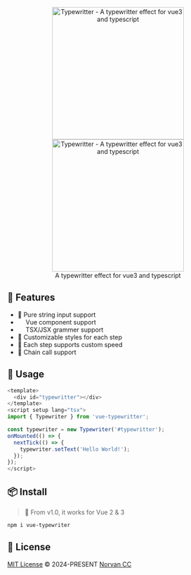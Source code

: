 <p align="center">
<a href="https://github.com/norvancc/typewritter#gh-light-mode-only">
  <img src="https://github.com/norvancc/typewritter/raw/main/public/logo_dark.png#gh-dark-mode-only" alt="Typewritter - A typewritter effect for vue3 and typescript" width="300">
</a>
<a href="https://github.com/norvancc/typewritter#gh-dark-mode-only">
  <img src="https://raw.githubusercontent.com/norvancc/typewritter/main/public/logo_light.png#gh-light-mode-only" alt="Typewritter - A typewritter effect for vue3 and typescript" width="300">
</a>
<br>
 A typewritter effect for vue3 and typescript
</p>

## 🚀 Features

- 📝 Pure string input support
- <img src="https://raw.githubusercontent.com/norvancc/typewritter/main/public/vue.svg" width="14"> Vue component support
- <img src="https://raw.githubusercontent.com/norvancc/typewritter/main/public/tsx.svg" width="14"> TSX/JSX grammer support
- 🔫 Customizable styles for each step
- 🚀 Each step supports custom speed
- 🚅 Chain call support

## 🦄 Usage

```ts
<template>
  <div id="typewritter"></div>
</template>
<script setup lang="tsx">
import { Typewriter } from 'vue-typewritter';

const typewriter = new Typewriter('#typewritter');
onMounted(() => {
  nextTick(() => {
    typewriter.setText('Hello World!');
  });
});
</script>
```

## 📦 Install

> 🎩 From v1.0, it works for Vue 2 & 3

```bash
npm i vue-typewriter
```

## 📄 License

[MIT License](https://github.com/norvancc/typewritter/blob/main/LICENSE) © 2024-PRESENT [Norvan CC](https://norvan.cc)
